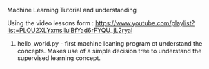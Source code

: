 Machine Learning Tutorial and understanding
 
Using the video lessons form  : https://www.youtube.com/playlist?list=PLOU2XLYxmsIIuiBfYad6rFYQU_jL2ryal


1. hello_world.py - first machine leaning program ot understand the concepts.
   Makes use of a simple decision tree to understand the supervised learning concept.
   
